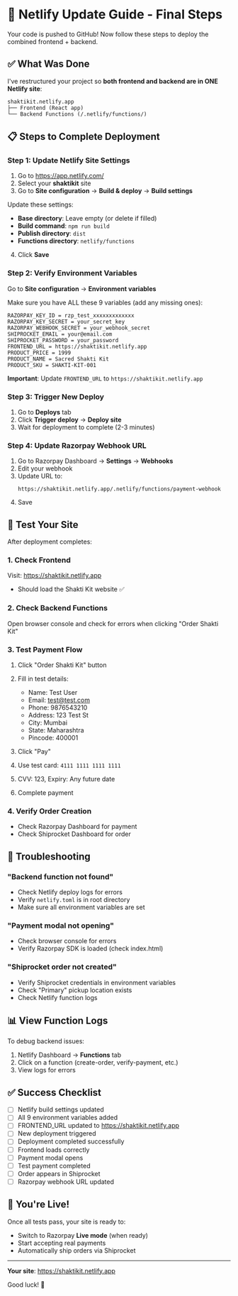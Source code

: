 # 🚀 Netlify Update Guide - Final Steps

Your code is pushed to GitHub! Now follow these steps to deploy the combined frontend + backend.

## ✅ What Was Done

I've restructured your project so **both frontend and backend are in ONE Netlify site**:

```
shaktikit.netlify.app
├── Frontend (React app)
└── Backend Functions (/.netlify/functions/)
```

## 📋 Steps to Complete Deployment

### Step 1: Update Netlify Site Settings

1. Go to https://app.netlify.com/
2. Select your **shaktikit** site
3. Go to **Site configuration** → **Build & deploy** → **Build settings**

Update these settings:
- **Base directory**: Leave empty (or delete if filled)
- **Build command**: `npm run build`
- **Publish directory**: `dist`
- **Functions directory**: `netlify/functions`

4. Click **Save**

### Step 2: Verify Environment Variables

Go to **Site configuration** → **Environment variables**

Make sure you have ALL these 9 variables (add any missing ones):

```
RAZORPAY_KEY_ID = rzp_test_xxxxxxxxxxxxx
RAZORPAY_KEY_SECRET = your_secret_key
RAZORPAY_WEBHOOK_SECRET = your_webhook_secret
SHIPROCKET_EMAIL = your@email.com
SHIPROCKET_PASSWORD = your_password
FRONTEND_URL = https://shaktikit.netlify.app
PRODUCT_PRICE = 1999
PRODUCT_NAME = Sacred Shakti Kit
PRODUCT_SKU = SHAKTI-KIT-001
```

**Important**: Update `FRONTEND_URL` to `https://shaktikit.netlify.app`

### Step 3: Trigger New Deploy

1. Go to **Deploys** tab
2. Click **Trigger deploy** → **Deploy site**
3. Wait for deployment to complete (2-3 minutes)

### Step 4: Update Razorpay Webhook URL

1. Go to Razorpay Dashboard → **Settings** → **Webhooks**
2. Edit your webhook
3. Update URL to:
   ```
   https://shaktikit.netlify.app/.netlify/functions/payment-webhook
   ```
4. Save

## 🧪 Test Your Site

After deployment completes:

### 1. Check Frontend
Visit: https://shaktikit.netlify.app
- Should load the Shakti Kit website ✅

### 2. Check Backend Functions
Open browser console and check for errors when clicking "Order Shakti Kit"

### 3. Test Payment Flow
1. Click "Order Shakti Kit" button
2. Fill in test details:
   - Name: Test User
   - Email: test@test.com
   - Phone: 9876543210
   - Address: 123 Test St
   - City: Mumbai
   - State: Maharashtra
   - Pincode: 400001

3. Click "Pay"
4. Use test card: `4111 1111 1111 1111`
5. CVV: 123, Expiry: Any future date
6. Complete payment

### 4. Verify Order Creation
- Check Razorpay Dashboard for payment
- Check Shiprocket Dashboard for order

## 🐛 Troubleshooting

### "Backend function not found"
- Check Netlify deploy logs for errors
- Verify `netlify.toml` is in root directory
- Make sure all environment variables are set

### "Payment modal not opening"
- Check browser console for errors
- Verify Razorpay SDK is loaded (check index.html)

### "Shiprocket order not created"
- Verify Shiprocket credentials in environment variables
- Check "Primary" pickup location exists
- Check Netlify function logs

## 📊 View Function Logs

To debug backend issues:
1. Netlify Dashboard → **Functions** tab
2. Click on a function (create-order, verify-payment, etc.)
3. View logs for errors

## ✅ Success Checklist

- [ ] Netlify build settings updated
- [ ] All 9 environment variables added
- [ ] FRONTEND_URL updated to https://shaktikit.netlify.app
- [ ] New deployment triggered
- [ ] Deployment completed successfully
- [ ] Frontend loads correctly
- [ ] Payment modal opens
- [ ] Test payment completed
- [ ] Order appears in Shiprocket
- [ ] Razorpay webhook URL updated

## 🎉 You're Live!

Once all tests pass, your site is ready to:
- Switch to Razorpay **Live mode** (when ready)
- Start accepting real payments
- Automatically ship orders via Shiprocket

---

**Your site**: https://shaktikit.netlify.app

Good luck! 🚀
